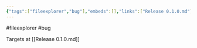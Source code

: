 ```yaml
---
{"tags":["fileexplorer","bug"],"embeds":[],"links":["Release 0.1.0.md"],"uuid":"b45cae25-ab3a-448f-b3b4-10aaa9cc0736","todos":{"done":[],"pending":[]}}
---
```

#fileexplorer #bug

Targets at [[Release 0.1.0.md]]